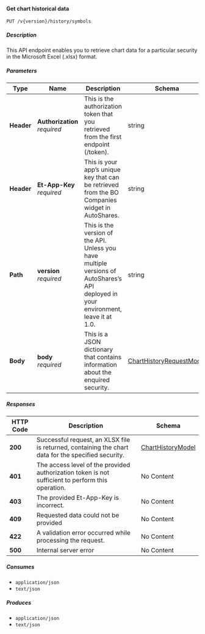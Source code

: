 
<a name="historicaltradedata_getchartbasicdata"></a>
#### Get chart historical data
```
PUT /v{version}/history/symbols
```


##### Description
This API endpoint enables you to retrieve chart data for a particular security in the Microsoft Excel (.xlsx) format.


##### Parameters

|Type|Name|Description|Schema|Default|
|---|---|---|---|---|
|**Header**|**Authorization**  <br>*required*|This is the authorization token that you retrieved from the first endpoint (/token).|string||
|**Header**|**Et-App-Key**  <br>*required*|This is your app’s unique key that can be retrieved from the BO Companies widget in AutoShares.|string||
|**Path**|**version**  <br>*required*|This is the version of the API. Unless you have multiple versions of AutoShares’s API deployed in your environment, leave it at 1.0.|string|`"1"`|
|**Body**|**body**  <br>*required*|This is a JSON dictionary that contains information about the enquired security.|[ChartHistoryRequestModel](#charthistoryrequestmodel)||


##### Responses

|HTTP Code|Description|Schema|
|---|---|---|
|**200**|Successful request, an XLSX file is returned, containing the chart data for the specified security.|[ChartHistoryModel](#charthistorymodel)|
|**401**|The access level of the provided authorization token is not sufficient to perform this operation.|No Content|
|**403**|The provided Et-App-Key is incorrect.|No Content|
|**409**|Requested data could not be provided|No Content|
|**422**|A validation error occurred while processing the request.|No Content|
|**500**|Internal server error|No Content|


##### Consumes

* `application/json`
* `text/json`


##### Produces

* `application/json`
* `text/json`



